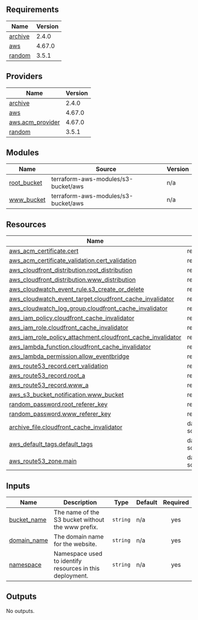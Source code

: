 <!-- BEGIN_TF_DOCS -->
## Requirements

| Name | Version |
|------|---------|
| <a name="requirement_archive"></a> [archive](#requirement\_archive) | 2.4.0 |
| <a name="requirement_aws"></a> [aws](#requirement\_aws) | 4.67.0 |
| <a name="requirement_random"></a> [random](#requirement\_random) | 3.5.1 |

## Providers

| Name | Version |
|------|---------|
| <a name="provider_archive"></a> [archive](#provider\_archive) | 2.4.0 |
| <a name="provider_aws"></a> [aws](#provider\_aws) | 4.67.0 |
| <a name="provider_aws.acm_provider"></a> [aws.acm\_provider](#provider\_aws.acm\_provider) | 4.67.0 |
| <a name="provider_random"></a> [random](#provider\_random) | 3.5.1 |

## Modules

| Name | Source | Version |
|------|--------|---------|
| <a name="module_root_bucket"></a> [root\_bucket](#module\_root\_bucket) | terraform-aws-modules/s3-bucket/aws | n/a |
| <a name="module_www_bucket"></a> [www\_bucket](#module\_www\_bucket) | terraform-aws-modules/s3-bucket/aws | n/a |

## Resources

| Name | Type |
|------|------|
| [aws_acm_certificate.cert](https://registry.terraform.io/providers/hashicorp/aws/4.67.0/docs/resources/acm_certificate) | resource |
| [aws_acm_certificate_validation.cert_validation](https://registry.terraform.io/providers/hashicorp/aws/4.67.0/docs/resources/acm_certificate_validation) | resource |
| [aws_cloudfront_distribution.root_distribution](https://registry.terraform.io/providers/hashicorp/aws/4.67.0/docs/resources/cloudfront_distribution) | resource |
| [aws_cloudfront_distribution.www_distribution](https://registry.terraform.io/providers/hashicorp/aws/4.67.0/docs/resources/cloudfront_distribution) | resource |
| [aws_cloudwatch_event_rule.s3_create_or_delete](https://registry.terraform.io/providers/hashicorp/aws/4.67.0/docs/resources/cloudwatch_event_rule) | resource |
| [aws_cloudwatch_event_target.cloudfront_cache_invalidator](https://registry.terraform.io/providers/hashicorp/aws/4.67.0/docs/resources/cloudwatch_event_target) | resource |
| [aws_cloudwatch_log_group.cloudfront_cache_invalidator](https://registry.terraform.io/providers/hashicorp/aws/4.67.0/docs/resources/cloudwatch_log_group) | resource |
| [aws_iam_policy.cloudfront_cache_invalidator](https://registry.terraform.io/providers/hashicorp/aws/4.67.0/docs/resources/iam_policy) | resource |
| [aws_iam_role.cloudfront_cache_invalidator](https://registry.terraform.io/providers/hashicorp/aws/4.67.0/docs/resources/iam_role) | resource |
| [aws_iam_role_policy_attachment.cloudfront_cache_invalidator](https://registry.terraform.io/providers/hashicorp/aws/4.67.0/docs/resources/iam_role_policy_attachment) | resource |
| [aws_lambda_function.cloudfront_cache_invalidator](https://registry.terraform.io/providers/hashicorp/aws/4.67.0/docs/resources/lambda_function) | resource |
| [aws_lambda_permission.allow_eventbridge](https://registry.terraform.io/providers/hashicorp/aws/4.67.0/docs/resources/lambda_permission) | resource |
| [aws_route53_record.cert_validation](https://registry.terraform.io/providers/hashicorp/aws/4.67.0/docs/resources/route53_record) | resource |
| [aws_route53_record.root_a](https://registry.terraform.io/providers/hashicorp/aws/4.67.0/docs/resources/route53_record) | resource |
| [aws_route53_record.www_a](https://registry.terraform.io/providers/hashicorp/aws/4.67.0/docs/resources/route53_record) | resource |
| [aws_s3_bucket_notification.www_bucket](https://registry.terraform.io/providers/hashicorp/aws/4.67.0/docs/resources/s3_bucket_notification) | resource |
| [random_password.root_referer_key](https://registry.terraform.io/providers/hashicorp/random/3.5.1/docs/resources/password) | resource |
| [random_password.www_referer_key](https://registry.terraform.io/providers/hashicorp/random/3.5.1/docs/resources/password) | resource |
| [archive_file.cloudfront_cache_invalidator](https://registry.terraform.io/providers/hashicorp/archive/2.4.0/docs/data-sources/file) | data source |
| [aws_default_tags.default_tags](https://registry.terraform.io/providers/hashicorp/aws/4.67.0/docs/data-sources/default_tags) | data source |
| [aws_route53_zone.main](https://registry.terraform.io/providers/hashicorp/aws/4.67.0/docs/data-sources/route53_zone) | data source |

## Inputs

| Name | Description | Type | Default | Required |
|------|-------------|------|---------|:--------:|
| <a name="input_bucket_name"></a> [bucket\_name](#input\_bucket\_name) | The name of the S3 bucket without the www prefix. | `string` | n/a | yes |
| <a name="input_domain_name"></a> [domain\_name](#input\_domain\_name) | The domain name for the website. | `string` | n/a | yes |
| <a name="input_namespace"></a> [namespace](#input\_namespace) | Namespace used to identify resources in this deployment. | `string` | n/a | yes |

## Outputs

No outputs.
<!-- END_TF_DOCS -->